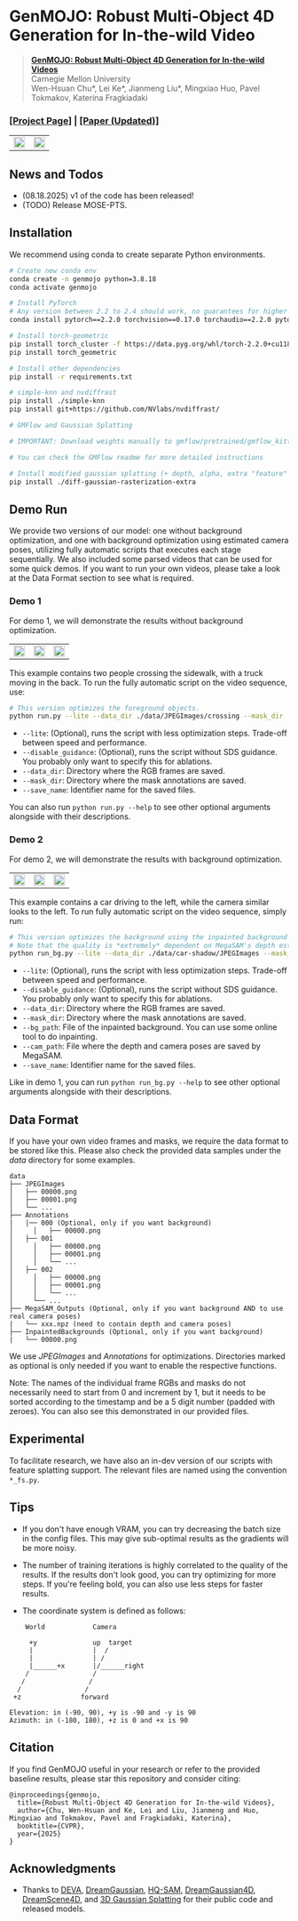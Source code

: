 # GenMOJO: Robust Multi-Object 4D Generation for In-the-wild Video


> [**GenMOJO: Robust Multi-Object 4D Generation for In-the-wild Videos**](https://genmojo.github.io/)            
> Carnegie Mellon University   
> Wen-Hsuan Chu*, Lei Ke*, Jianmeng Liu*, Mingxiao Huo, Pavel Tokmakov, Katerina Fragkiadaki

### [**[Project Page]**](https://genmojo.github.io/) **|** [**[Paper (Updated)]**](https://arxiv.org/abs/2506.12716)

<table>
  <tr>
    <td style="text-align: center; vertical-align: middle;"><img src="demo_visuals/demo-1.gif" width="99%"></td>
    <td style="text-align: center; vertical-align: middle;"><img src="demo_visuals/demo-2.gif" width="99%"></td>
  </tr>
</table>

News and Todos
-----------------
- (08.18.2025) v1 of the code has been released!
- (TODO) Release MOSE-PTS.

Installation
-----------------
We recommend using conda to create separate Python environments.
```bash
# Create new conda env
conda create -n genmojo python=3.8.18
conda activate genmojo

# Install PyTorch
# Any version between 2.2 to 2.4 should work, no guarantees for higher versions
conda install pytorch==2.2.0 torchvision==0.17.0 torchaudio==2.2.0 pytorch-cuda=11.8 -c pytorch -c nvidia

# Install torch-geometric
pip install torch_cluster -f https://data.pyg.org/whl/torch-2.2.0+cu118.html
pip install torch_geometric

# Install other dependencies
pip install -r requirements.txt

# simple-knn and nvdiffrast
pip install ./simple-knn
pip install git+https://github.com/NVlabs/nvdiffrast/

# GMFlow and Gaussian Splatting

# IMPORTANT: Download weights manually to gmflow/pretrained/gmflow_kitti-285701a8.pth from https://drive.google.com/file/d/1d5C5cgHIxWGsFR1vYs5XrQbbUiZl9TX2/view

# You can check the GMFlow readme for more detailed instructions

# Install modified gaussian splatting (+ depth, alpha, extra "feature" rendering)
pip install ./diff-gaussian-rasterization-extra
```

Demo Run
-----------------
We provide two versions of our model: one without background optimization, and one with background optimization using estimated camera poses, utilizing fully automatic scripts that executes each stage sequentially. We also included some parsed videos that can be used for some quick demos. If you want to run your own videos, please take a look at the Data Format section to see what is required.

### Demo 1
For demo 1, we will demonstrate the results without background optimization.
<table>
  <tr>
    <td style="text-align: center; vertical-align: middle;"><img src="demo_visuals/crossing.gif" width="99%"></td>
    <td style="text-align: center; vertical-align: middle;"><img src="demo_visuals/crossing_trajs.gif" width="99%"></td>
    <td style="text-align: center; vertical-align: middle;"><img src="demo_visuals/crossing_rotating.gif" width="99%"></td>
  </tr>
</table>
This example contains two people crossing the sidewalk, with a truck moving in the back. To run the fully automatic script on the video sequence, use:

```bash
# This version optimizes the foreground objects.
python run.py --lite --data_dir ./data/JPEGImages/crossing --mask_dir ./data/Annotations/crossing --save_name crossing
```

* `--lite`: (Optional), runs the script with less optimization steps. Trade-off between speed and performance.
* `--disable_guidance`: (Optional), runs the script without SDS guidance. You probably only want to specify this for ablations.
* `--data_dir`: Directory where the RGB frames are saved.
* `--mask_dir`: Directory where the mask annotations are saved.
* `--save_name`: Identifier name for the saved files.

You can also run ```python run.py --help``` to see other optional arguments alongside with their descriptions.

### Demo 2
For demo 2, we will demonstrate the results with background optimization.
<table>
  <tr>
    <td style="text-align: center; vertical-align: middle;"><img src="demo_visuals/car-shadow.gif" width="99%"></td>
    <td style="text-align: center; vertical-align: middle;"><img src="demo_visuals/car-shadow_trajs.gif" width="99%"></td>
    <td style="text-align: center; vertical-align: middle;"><img src="demo_visuals/car-shadow_rotating.gif" width="99%"></td>
  </tr>
</table>
This example contains a car driving to the left, while the camera similar looks to the left. To run fully automatic script on the video sequence, simply run:

```bash
# This version optimizes the background using the inpainted background and MegaSAM outputs.
# Note that the quality is *extremely* dependent on MegaSAM's depth estimation, which may not be temporally consistent.
python run_bg.py --lite --data_dir ./data/car-shadow/JPEGImages --mask_dir ./data/car-shadow/Annotations --bg_path ./data/car-shadow/InpaintedBackgrounds/00000.jpg  --cam_path ./data/car-shadow/MegaSAM_Outputs/car-shadow_sgd_cvd_hr.npz --save_name car-shadow
```

* `--lite`: (Optional), runs the script with less optimization steps. Trade-off between speed and performance.
* `--disable_guidance`: (Optional), runs the script without SDS guidance. You probably only want to specify this for ablations.
* `--data_dir`: Directory where the RGB frames are saved.
* `--mask_dir`: Directory where the mask annotations are saved.
* `--bg_path`: File of the inpainted background. You can use some online tool to do inpainting.
* `--cam_path`: File where the depth and camera poses are saved by MegaSAM.
* `--save_name`: Identifier name for the saved files.

Like in demo 1, you can run ```python run_bg.py --help``` to see other optional arguments alongside with their descriptions.

Data Format
-----------------
If you have your own video frames and masks, we require the data format to be stored like this. Please also check the provided data samples under the *data* directory for some examples.
```
data
├── JPEGImages
│   ├── 00000.png
│   ├── 00001.png
│   └── ...
├── Annotations
|   |── 000 (Optional, only if you want background)
│     │   ├── 00000.png
│   ├── 001
│     │   ├── 00000.png
│     │   ├── 00001.png
│     │   └── ...
│   ├── 002
│     │   ├── 00000.png
│     │   ├── 00001.png
│     │   └── ...
│     └── ...
├── MegaSAM_Outputs (Optional, only if you want background AND to use real camera poses)
|   └── xxx.npz (need to contain depth and camera poses)
├── InpaintedBackgrounds (Optional, only if you want background)
|   └── 00000.png
```

We use *JPEGImages* and *Annotations* for optimizations. Directories marked as optional is only needed if you want to enable the respective functions.

Note: The names of the individual frame RGBs and masks do not necessarily need to start from 0 and increment by 1, but it needs to be sorted according to the timestamp and be a 5 digit number (padded with zeroes). You can also see this demonstrated in our provided files.

Experimental
-----------------
To facilitate research, we have also an in-dev version of our scripts with feature splatting support. The relevant files are named using the convention `*_fs.py`.

Tips
-----------------
- If you don't have enough VRAM, you can try decreasing the batch size in the config files. This may give sub-optimal results as the gradients will be more noisy.

- The number of training iterations is highly correlated to the quality of the results. If the results don't look good, you can try optimizing for more steps. If you're feeling bold, you can also use less steps for faster results.

- The coordinate system is defined as follows:
```
    World            Camera        
  
     +y              up  target                                              
     |               |  /                                            
     |               | /                                                
     |______+x       |/______right                                      
    /                /         
   /                /          
  /                /           
 +z               forward           

Elevation: in (-90, 90), +y is -90 and -y is 90
Azimuth: in (-180, 180), +z is 0 and +x is 90
```

Citation
---------------
If you find GenMOJO useful in your research or refer to the provided baseline results, please star this repository and consider citing:
```
@inproceedings{genmojo,
  title={Robust Multi-Object 4D Generation for In-the-wild Videos},
  author={Chu, Wen-Hsuan and Ke, Lei and Liu, Jianmeng and Huo, Mingxiao and Tokmakov, Pavel and Fragkiadaki, Katerina},
  booktitle={CVPR},
  year={2025}
}
```

## Acknowledgments
- Thanks to [DEVA](https://github.com/hkchengrex/Tracking-Anything-with-DEVA), [DreamGaussian](https://dreamgaussian.github.io/), [HQ-SAM](https://github.com/SysCV/sam-hq/), [DreamGaussian4D](https://jiawei-ren.github.io/projects/dreamgaussian4d/), [DreamScene4D](https://dreamscene4d.github.io/), and [3D Gaussian Splatting](https://repo-sam.inria.fr/fungraph/3d-gaussian-splatting/) for their public code and released models.
